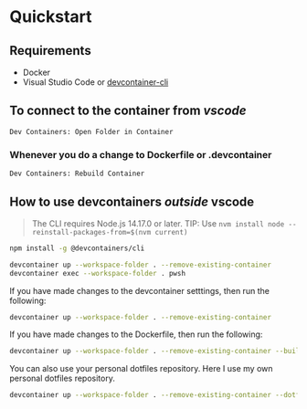 # Quickstart 

## Requirements 

* Docker
* Visual Studio Code or [devcontainer-cli](https://github.com/devcontainers/cli)

## To connect to the container from *vscode* 

```
Dev Containers: Open Folder in Container
```

### Whenever you do a change to Dockerfile or .devcontainer 

```vscode
Dev Containers: Rebuild Container
```

## How to use devcontainers *outside* vscode 

> The CLI requires Node.js 14.17.0 or later. 
> TIP: Use `nvm install node --reinstall-packages-from=$(nvm current)`

```sh
npm install -g @devcontainers/cli
```

```sh
devcontainer up --workspace-folder . --remove-existing-container
devcontainer exec --workspace-folder . pwsh
```

If  you have made changes to the devcontainer setttings, then run the following: 

``` sh
devcontainer up --workspace-folder . --remove-existing-container
```

If you have made changes to the Dockerfile, then run the following:
``` sh
devcontainer up --workspace-folder . --remove-existing-container --build-no-cache
```

You can also use your personal dotfiles repository. Here I use my own personal dotfiles repository.
``` sh
devcontainer up --workspace-folder . --remove-existing-container --dotfiles-repository https://github.com/oysteinje/dotfiles.git
```


